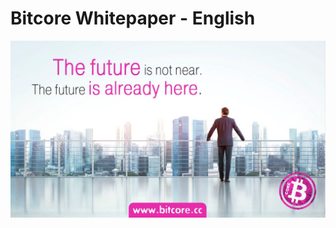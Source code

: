 # Bitcore Whitepaper - English

![The future is not near. The future is already here. Bitcore BTX. ARE YOU READY FOR THE FUTURE?](images/BitcoreWhitepaperImg02.png)

